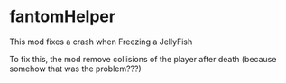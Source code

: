 # fantomHelper

This mod fixes a crash when Freezing a JellyFish

To fix this, the mod remove collisions of the player after death (because somehow that was the problem???)